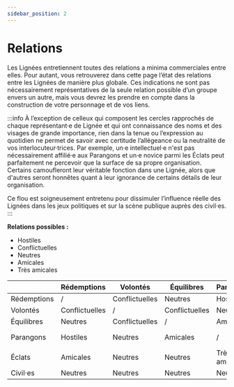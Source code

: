 ```yaml
---
sidebar_position: 2
---
```


# Relations

Les Lignées entretiennent toutes des relations a minima commerciales entre elles. Pour autant, vous retrouverez dans cette page l’état des relations entre les Lignées de manière plus globale. Ces indications ne sont pas nécessairement représentatives de la seule relation possible d’un groupe envers un autre, mais vous devrez les prendre en compte dans la construction de votre personnage et de vos liens.

:::info
À l’exception de celleux qui composent les cercles rapprochés de chaque représentant·e de Lignée et qui ont connaissance des noms et des visages de grande importance, rien dans la tenue ou l’expression au quotidien ne permet de savoir avec certitude l’allégeance ou la neutralité de vos interlocuteur·trices. Par exemple, un·e intellectuel·e n'est pas nécessairement affilié·e aux Parangons et un·e novice parmi les Éclats peut parfaitement ne percevoir que la surface de sa propre organisation. Certains camoufleront leur véritable fonction dans une Lignée, alors que d'autres seront honnêtes quant à leur ignorance de certains détails de leur organisation.

Ce flou est soigneusement entretenu pour dissimuler l’influence réelle des Lignées dans les jeux politiques et sur la scène publique auprès des civil·es.
:::

**Relations possibles :**

- Hostiles
- Conflictuelles
- Neutres
- Amicales
- Très amicales

|  | Rédemptions | Volontés | Équilibres | Parangons | Éclats | civil·es |
| --- | --- | --- | --- | --- | --- | --- |
| Rédemptions | / | Conflictuelles | Neutres | Hostiles | Amicales | Neutres |
| Volontés | Conflictuelles | / | Conflictuelles | Neutres | Neutres | Neutres |
| Équilibres | Neutres | Conflictuelles | / | Amicales | Neutres | Neutres |
| Parangons | Hostiles | Neutres | Amicales | / | Très amicales | Neutres |
| Éclats | Amicales | Neutres | Neutres | Très amicales | / | Neutres |
| Civil·es | Neutres | Neutres | Neutres | Neutres | Neutres | / |
